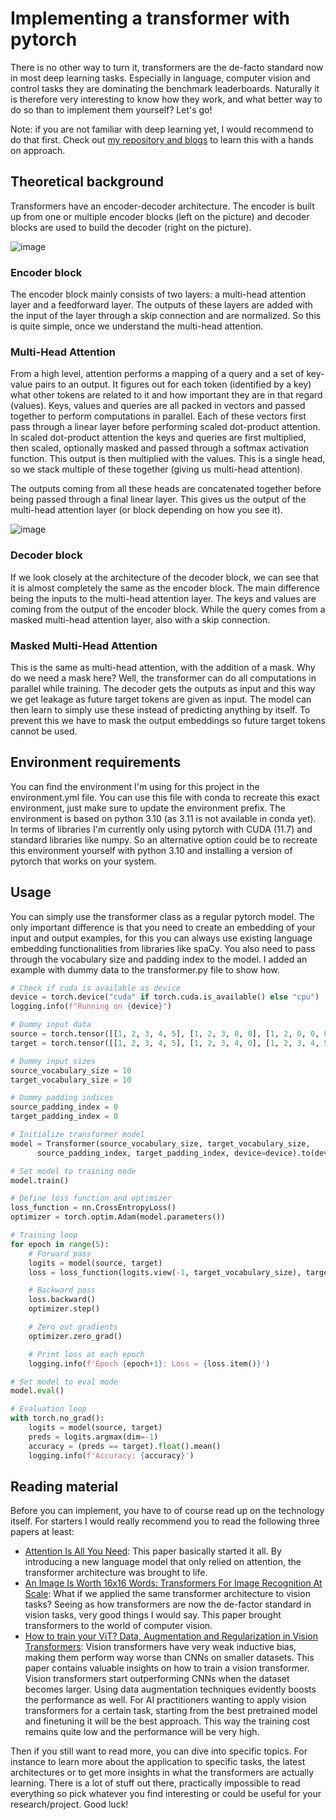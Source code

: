 # Implementing a transformer with pytorch
There is no other way to turn it, transformers are the de-facto standard now in most deep learning tasks. Especially in language, computer vision and control tasks they are dominating the benchmark leaderboards. Naturally it is therefore very interesting to know how they work, and what better way to do so than to implement them yourself? Let's go!

Note: if you are not familiar with deep learning yet, I would recommend to do that first. Check out [my repository and blogs](https://github.com/VerleysenNiels/Deep-learning-101) to learn this with a hands on approach.

## Theoretical background
Transformers have an encoder-decoder architecture. The encoder is built up from one or multiple encoder blocks (left on the picture) and decoder blocks are used to build the decoder (right on the picture).

![image](https://user-images.githubusercontent.com/26146888/209946098-ec889a6c-c939-4781-a507-82d927933740.png)
### Encoder block
The encoder block mainly consists of two layers: a multi-head attention layer and a feedforward layer. The outputs of these layers are added with the input of the layer through a skip connection and are normalized. So this is quite simple, once we understand the multi-head attention.

### Multi-Head Attention
From a high level, attention performs a mapping of a query and a set of key-value pairs to an output. It figures out for each token (identified by a key) what other tokens are related to it and how important they are in that regard (values). Keys, values and queries are all packed in vectors and passed together to perform computations in parallel. Each of these vectors first pass through a linear layer before performing scaled dot-product attention. In scaled dot-product attention the keys and queries are first multiplied, then scaled, optionally masked and passed through a softmax activation function. This output is then multiplied with the values. This is a single head, so we stack multiple of these together (giving us multi-head attention).

The outputs coming from all these heads are concatenated together before being passed through a final linear layer. This gives us the output of the multi-head attention layer (or block depending on how you see it).

![image](https://user-images.githubusercontent.com/26146888/209950910-a37be4f9-6774-4c0a-9dbd-c012817bd82a.png)

### Decoder block
If we look closely at the architecture of the decoder block, we can see that it is almost completely the same as the encoder block. The main difference being the inputs to the multi-head attention layer. The keys and values are coming from the output of the encoder block. While the query comes from a masked multi-head attention layer, also with a skip connection.

### Masked Multi-Head Attention
This is the same as multi-head attention, with the addition of a mask. Why do we need a mask here? Well, the transformer can do all computations in parallel while training. The decoder gets the outputs as input and this way we get leakage as future target tokens are given as input. The model can then learn to simply use these instead of predicting anything by itself. To prevent this we have to mask the output embeddings so future target tokens cannot be used. 

## Environment requirements
You can find the environment I'm using for this project in the environment.yml file. You can use this file with conda to recreate this exact environment, just make sure to update the environment prefix. The environment is based on python 3.10 (as 3.11 is not available in conda yet). In terms of libraries I'm currently only using pytorch with CUDA (11.7) and standard libraries like numpy. So an alternative option could be to recreate this environment yourself with python 3.10 and installing a version of pytorch that works on your system.

## Usage
You can simply use the transformer class as a regular pytorch model. The only important difference is that you need to create an embedding of your input and output examples, for this you can always use existing language embedding functionalities from libraries like spaCy. You also need to pass through the vocabulary size and padding index to the model. I added an example with dummy data to the transformer.py file to show how.

```python
# Check if cuda is available as device    
device = torch.device("cuda" if torch.cuda.is_available() else "cpu")
logging.info(f"Running on {device}")    

# Dummy input data
source = torch.tensor([[1, 2, 3, 4, 5], [1, 2, 3, 0, 0], [1, 2, 0, 0, 0], [2, 3, 4, 5, 6]]).to(device)
target = torch.tensor([[1, 2, 3, 4, 5], [1, 2, 3, 4, 0], [1, 2, 3, 4, 5], [1, 2, 3, 4, 5]]).to(device)

# Dummy input sizes
source_vocabulary_size = 10
target_vocabulary_size = 10

# Dummy padding indices
source_padding_index = 0
target_padding_index = 0

# Initialize transformer model
model = Transformer(source_vocabulary_size, target_vocabulary_size,
      source_padding_index, target_padding_index, device=device).to(device)

# Set model to training mode
model.train()

# Define loss function and optimizer
loss_function = nn.CrossEntropyLoss()
optimizer = torch.optim.Adam(model.parameters())

# Training loop
for epoch in range(5):
    # Forward pass
    logits = model(source, target)
    loss = loss_function(logits.view(-1, target_vocabulary_size), target.view(-1))

    # Backward pass
    loss.backward()
    optimizer.step()

    # Zero out gradients
    optimizer.zero_grad()

    # Print loss at each epoch
    logging.info(f'Epoch {epoch+1}: Loss = {loss.item()}')

# Set model to eval mode
model.eval()

# Evaluation loop
with torch.no_grad():
    logits = model(source, target)
    preds = logits.argmax(dim=-1)
    accuracy = (preds == target).float().mean()
    logging.info(f'Accuracy: {accuracy}')
```

## Reading material
Before you can implement, you have to of course read up on the technology itself. For starters I would really recommend you to read the following three papers at least:
- [Attention Is All You Need](https://proceedings.neurips.cc/paper/2017/file/3f5ee243547dee91fbd053c1c4a845aa-Paper.pdf): This paper basically started it all. By introducing a new language model that only relied on attention, the transformer architecture was brought to life. 
- [An Image Is Worth 16x16 Words: Transformers For Image Recognition At Scale](https://arxiv.org/pdf/2010.11929.pdf): What if we applied the same transformer architecture to vision tasks? Seeing as how transformers are now the de-factor standard in vision tasks, very good things I would say. This paper brought transformers to the world of computer vision.
- [How to train your ViT? Data, Augmentation and Regularization in Vision Transformers](https://arxiv.org/pdf/2106.10270.pdf): Vision transformers have very weak inductive bias, making them perform way worse than CNNs on smaller datasets. This paper contains valuable insights on how to train a vision transformer. Vision transformers start outperforming CNNs when the dataset becomes larger. Using data augmentation techniques evidently boosts the performance as well. For AI practitioners wanting to apply vision transformers for a certain task, starting from the best pretrained model and finetuning it will be the best approach. This way the training cost remains quite low and the performance will be very high.

Then if you still want to read more, you can dive into specific topics. For instance to learn more about the application to specific tasks, the latest architectures or to get more insights in what the transformers are actually learning. There is a lot of stuff out there, practically impossible to read everything so pick whatever you find interesting or could be useful for your research/project. Good luck!
